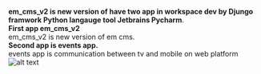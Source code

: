 
__em_cms_v2 is new version of have two app in workspace dev by Djungo framwork Python langauge tool Jetbrains Pycharm__. <br/>
__First app em_cms_v2__<br/>
  em_cms_v2 is new version of em cms.<br/>
__Second app is events app.__<br/>
  events app is communication between tv and mobile on web platform<br/> 
  ![alt text](https://user-images.githubusercontent.com/31529139/54862642-56d53500-4d70-11e9-9cce-2daa09bd6c76.png)
  


